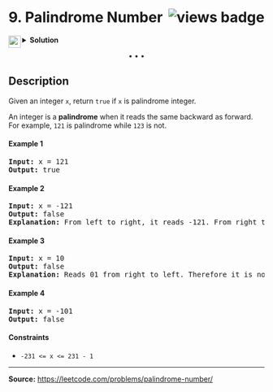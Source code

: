 <h1>
9. Palindrome Number
<img src="https://tinyurl.com/mry7ja5b" align="right" alt="views badge">
</h1>

<details>
<summary>
    <img src="https://git.io/JDE5D" height="24" align="left" alt="swift">
    <b>Solution</b>
</summary>

<br/>

```swift
class Solution {
    func isPalindrome(_ x: Int) -> Bool {
        return x < 0 ? false : helper(x) == x
    }
    
    private func helper(_ x: Int) -> Int {
        var valR = 0
        var valX = x
        while valX != 0 {
            valR = (valR * 10)
            valR = (valR + valX % 10)
            valX /= 10
        }
        return (valR < Int32.min || valR > Int32.max) ? 0 : valR
    }
}
```

<p>
<a href="https://gist.github.com/asahiocean/d6e7c30bedaf8679623f9b1bff4a9e56">
<img src="https://git.io/JDNlC" alt="GitHub Gist" height="18" align="center">
</a>
<a href="https://leetcode.com/problems/palindrome-number/discuss/1136330">
<img src="https://git.io/JDSVA" alt="LeetCode Discuss" height="28" align="right">
</a>
</p>
    
</details>

<p align="center">• • •</p>

<h2>Description</h2>

<p>
Given an integer <code>x</code>, return <code>true</code> if <code>x</code> is palindrome integer.

An integer is a <b>palindrome</b> when it reads the same backward as forward. For example, <code>121</code> is palindrome while <code>123</code> is not.
</p>

<h4>Example 1</h4>

<pre>
<b>Input:</b> x = 121
<b>Output:</b> true
</pre>

<h4>Example 2</h4>

<pre>
<b>Input:</b> x = -121
<b>Output:</b> false
<b>Explanation:</b> From left to right, it reads -121. From right to left, it becomes 121-. Therefore it is not a palindrome.
</pre>

<h4>Example 3</h4>

<pre>
<b>Input:</b> x = 10
<b>Output:</b> false
<b>Explanation:</b> Reads 01 from right to left. Therefore it is not a palindrome.
</pre>

<h4>Example 4</h4>

<pre>
<b>Input:</b> x = -101
<b>Output:</b> false
</pre>

<h4>Constraints</h4>

<ul>
<li><code>-231 <= x <= 231 - 1</code></li>
</ul>

<hr>

<b>Source:</b> https://leetcode.com/problems/palindrome-number/